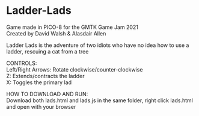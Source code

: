 # Ladder-Lads
Game made in PICO-8 for the GMTK Game Jam 2021  
Created by David Walsh & Alasdair Allen

Ladder Lads is the adventure of two idiots who have no idea how to use a ladder, rescuing a cat from a tree

CONTROLS:  
Left/Right Arrows: Rotate clockwise/counter-clockwise  
Z: Extends/contracts the ladder  
X: Toggles the primary lad

HOW TO DOWNLOAD AND RUN:  
Download both lads.html and lads.js in the same folder, right click lads.html and open with your browser

